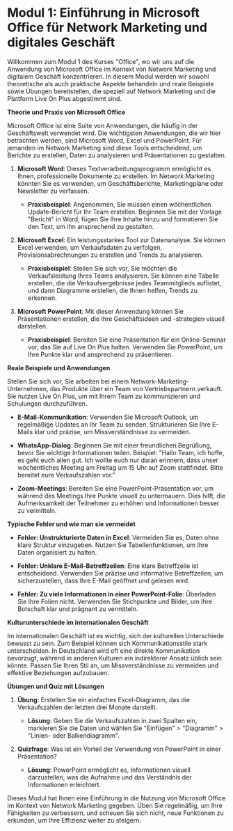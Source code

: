 # **Modul 1: Einführung in Microsoft Office für Network Marketing und digitales Geschäft**

Willkommen zum Modul 1 des Kurses "Office", wo wir uns auf die Anwendung von Microsoft Office im Kontext von Network Marketing und digitalem Geschäft konzentrieren. In diesem Modul werden wir sowohl theoretische als auch praktische Aspekte behandeln und reale Beispiele sowie Übungen bereitstellen, die speziell auf Network Marketing und die Plattform Live On Plus abgestimmt sind.

**Theorie und Praxis von Microsoft Office**

Microsoft Office ist eine Suite von Anwendungen, die häufig in der Geschäftswelt verwendet wird. Die wichtigsten Anwendungen, die wir hier betrachten werden, sind Microsoft Word, Excel und PowerPoint. Für jemanden im Network Marketing sind diese Tools entscheidend, um Berichte zu erstellen, Daten zu analysieren und Präsentationen zu gestalten.

1. **Microsoft Word**: Dieses Textverarbeitungsprogramm ermöglicht es Ihnen, professionelle Dokumente zu erstellen. Im Network Marketing könnten Sie es verwenden, um Geschäftsberichte, Marketingpläne oder Newsletter zu verfassen.

   - **Praxisbeispiel**: Angenommen, Sie müssen einen wöchentlichen Update-Bericht für Ihr Team erstellen. Beginnen Sie mit der Vorlage "Bericht" in Word, fügen Sie Ihre Inhalte hinzu und formatieren Sie den Text, um ihn ansprechend zu gestalten.

2. **Microsoft Excel**: Ein leistungsstarkes Tool zur Datenanalyse. Sie können Excel verwenden, um Verkaufsdaten zu verfolgen, Provisionsabrechnungen zu erstellen und Trends zu analysieren.

   - **Praxisbeispiel**: Stellen Sie sich vor, Sie möchten die Verkaufsleistung Ihres Teams analysieren. Sie können eine Tabelle erstellen, die die Verkaufsergebnisse jedes Teammitglieds auflistet, und dann Diagramme erstellen, die Ihnen helfen, Trends zu erkennen.

3. **Microsoft PowerPoint**: Mit dieser Anwendung können Sie Präsentationen erstellen, die Ihre Geschäftsideen und -strategien visuell darstellen.

   - **Praxisbeispiel**: Bereiten Sie eine Präsentation für ein Online-Seminar vor, das Sie auf Live On Plus halten. Verwenden Sie PowerPoint, um Ihre Punkte klar und ansprechend zu präsentieren.

**Reale Beispiele und Anwendungen**

Stellen Sie sich vor, Sie arbeiten bei einem Network-Marketing-Unternehmen, das Produkte über ein Team von Vertriebspartnern verkauft. Sie nutzen Live On Plus, um mit Ihrem Team zu kommunizieren und Schulungen durchzuführen.

- **E-Mail-Kommunikation**: Verwenden Sie Microsoft Outlook, um regelmäßige Updates an Ihr Team zu senden. Strukturieren Sie Ihre E-Mails klar und präzise, um Missverständnisse zu vermeiden.

- **WhatsApp-Dialog**: Beginnen Sie mit einer freundlichen Begrüßung, bevor Sie wichtige Informationen teilen. Beispiel: "Hallo Team, ich hoffe, es geht euch allen gut. Ich wollte euch nur daran erinnern, dass unser wöchentliches Meeting am Freitag um 15 Uhr auf Zoom stattfindet. Bitte bereitet eure Verkaufszahlen vor."

- **Zoom-Meetings**: Bereiten Sie eine PowerPoint-Präsentation vor, um während des Meetings Ihre Punkte visuell zu untermauern. Dies hilft, die Aufmerksamkeit der Teilnehmer zu erhöhen und Informationen besser zu vermitteln.

**Typische Fehler und wie man sie vermeidet**

- **Fehler: Unstrukturierte Daten in Excel**: Vermeiden Sie es, Daten ohne klare Struktur einzugeben. Nutzen Sie Tabellenfunktionen, um Ihre Daten organisiert zu halten.

- **Fehler: Unklare E-Mail-Betreffzeilen**: Eine klare Betreffzeile ist entscheidend. Verwenden Sie präzise und informative Betreffzeilen, um sicherzustellen, dass Ihre E-Mail geöffnet und gelesen wird.

- **Fehler: Zu viele Informationen in einer PowerPoint-Folie**: Überladen Sie Ihre Folien nicht. Verwenden Sie Stichpunkte und Bilder, um Ihre Botschaft klar und prägnant zu vermitteln.

**Kulturunterschiede im internationalen Geschäft**

Im internationalen Geschäft ist es wichtig, sich der kulturellen Unterschiede bewusst zu sein. Zum Beispiel können sich Kommunikationsstile stark unterscheiden. In Deutschland wird oft eine direkte Kommunikation bevorzugt, während in anderen Kulturen ein indirekterer Ansatz üblich sein könnte. Passen Sie Ihren Stil an, um Missverständnisse zu vermeiden und effektive Beziehungen aufzubauen.

**Übungen und Quiz mit Lösungen**

1. **Übung**: Erstellen Sie ein einfaches Excel-Diagramm, das die Verkaufszahlen der letzten drei Monate darstellt. 

   - **Lösung**: Geben Sie die Verkaufszahlen in zwei Spalten ein, markieren Sie die Daten und wählen Sie "Einfügen" > "Diagramm" > "Linien- oder Balkendiagramm".

2. **Quizfrage**: Was ist ein Vorteil der Verwendung von PowerPoint in einer Präsentation?

   - **Lösung**: PowerPoint ermöglicht es, Informationen visuell darzustellen, was die Aufnahme und das Verständnis der Informationen erleichtert.

Dieses Modul hat Ihnen eine Einführung in die Nutzung von Microsoft Office im Kontext von Network Marketing gegeben. Üben Sie regelmäßig, um Ihre Fähigkeiten zu verbessern, und scheuen Sie sich nicht, neue Funktionen zu erkunden, um Ihre Effizienz weiter zu steigern.